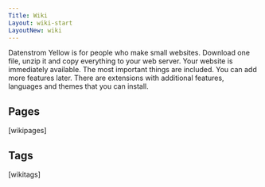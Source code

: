 ```yaml
---
Title: Wiki
Layout: wiki-start
LayoutNew: wiki
---
```

Datenstrom Yellow is for people who make small websites. Download one file, unzip it and copy everything to your web server. Your website is immediately available. The most important things are included. You can add more features later. There are extensions with additional features, languages and themes that you can install. 

## Pages

[wikipages]

## Tags

[wikitags]
